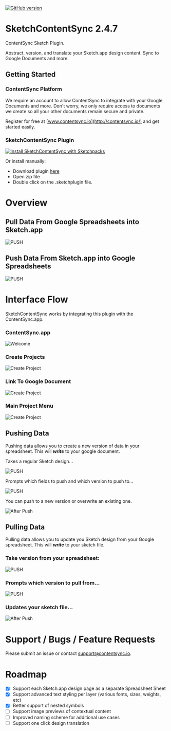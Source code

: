 [![GitHub version](https://badge.fury.io/gh/contentsync%2FSketchContentSync.svg)](https://badge.fury.io/gh/contentsync%2FSketchContentSync.sketchplugin)

# SketchContentSync 2.4.7

ContentSync Sketch Plugin.

Abstract, version, and translate your Sketch.app design content. Sync to Google Documents and more.


## Getting Started

### ContentSync Platform

We require an account to allow ContentSync to integrate with your Google Documents and more. Don't worry, we only require access to documents we create so all your other documents remain secure and private.

Register for free at [www.contentsync.io](http://contentsync.io/) and get started easily.

### SketchContentSync Plugin

[![Install SketchContentSync with Sketchpacks](http://sketchpacks-com.s3.amazonaws.com/assets/badges/sketchpacks-badge-install.png "Install SketchContentSync with Sketchpacks")](https://sketchpacks.com/contentsync/SketchContentSync.sketchplugin/install)

Or install manually:

+ Download plugin [here](https://github.com/contentsync/SketchContentSync.sketchplugin/blob/master/SketchContentSync-2.4.7.zip)
+ Open zip file
+ Double click on the .sketchplugin file.

# Overview

## Pull Data From Google Spreadsheets into Sketch.app

![PUSH](https://github.com/contentsync/SketchContentSync.sketchplugin/blob/master/docs/contentsyncapp/feature_pull.jpg)

## Push Data From Sketch.app into Google Spreadsheets

![PUSH](https://github.com/contentsync/SketchContentSync.sketchplugin/blob/master/docs/contentsyncapp/feature_push.jpg)


# Interface Flow

SketchContentSync works by integrating this plugin with the ContentSync.app.

### ContentSync.app

![Welcome](https://github.com/contentsync/SketchContentSync.sketchplugin/blob/master/docs/contentsyncapp/welcome_sign_in.png)

### Create Projects

![Create Project](https://github.com/contentsync/SketchContentSync.sketchplugin/blob/master/docs/contentsyncapp/create_project.png)

### Link To Google Document

![Create Project](https://github.com/contentsync/SketchContentSync.sketchplugin/blob/master/docs/contentsyncapp/create_google_doc.png)

### Main Project Menu

![Create Project](https://github.com/contentsync/SketchContentSync.sketchplugin/blob/master/docs/contentsyncapp/actions.png)

## Pushing Data

Pushing data allows you to create a new version of data in your spreadsheet. This will _**write**_ to your google document.

Takes a regular Sketch design...

![PUSH](https://github.com/contentsync/SketchContentSync.sketchplugin/blob/master/docs/contentsyncapp/push_sketch_before.png)

Prompts which fields to push and which version to push to...

![PUSH](https://github.com/contentsync/SketchContentSync.sketchplugin/blob/master/docs/contentsyncapp/push.png)

You can push to a new version or overwrite an existing one.

![After Push](https://github.com/contentsync/SketchContentSync.sketchplugin/blob/master/docs/contentsyncapp/push_sheet.png)


## Pulling Data

Pulling data allows you to update you Sketch design from your Google spreadsheet. This will _**write**_ to your sketch file.

### Take version from your spreadsheet:

![PUSH](https://github.com/contentsync/SketchContentSync.sketchplugin/blob/master/docs/contentsyncapp/pull_sheet.png)

### Prompts which version to pull from...

![PUSH](https://github.com/contentsync/SketchContentSync.sketchplugin/blob/master/docs/contentsyncapp/pull.png)

### Updates your sketch file...

![After Push](https://github.com/contentsync/SketchContentSync.sketchplugin/blob/master/docs/contentsyncapp/pull_sketch_after.png)

# Support / Bugs / Feature Requests

Please submit an issue or contact [support@contentsync.io](mailto:support@contentsync.io).

# Roadmap

- [x] Support each Sketch.app design page as a separate Spreadsheet Sheet
- [x] Support advanced text styling per layer (various fonts, sizes, weights, etc)
- [x] Better support of nested symbols
- [ ] Support image previews of contextual content
- [ ] Improved naming scheme for additional use cases
- [ ] Support one click design translation
